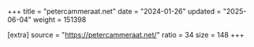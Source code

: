 +++
title = "petercammeraat.net"
date = "2024-01-26"
updated = "2025-06-04"
weight = 151398

[extra]
source = "https://petercammeraat.net/"
ratio = 34
size = 148
+++
